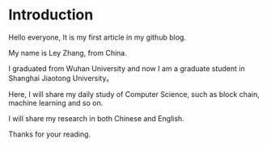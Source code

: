 # Introduction

Hello everyone, It is my first article in my github blog.

My name is Ley Zhang, from China.

I graduated from Wuhan University and now I am a graduate student in Shanghai Jiaotong University。

Here, I will share my daily study of Computer Science, such as block chain, machine learning and so on.

I will share my research in both Chinese and English.

Thanks for your reading.